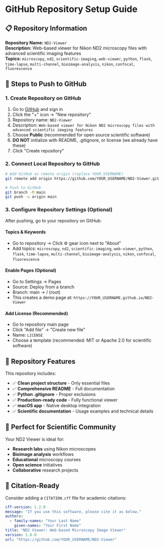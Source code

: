 # GitHub Repository Setup Guide

## 📋 Repository Information

**Repository Name:** `ND2-Viewer`  
**Description:** Web-based viewer for Nikon ND2 microscopy files with advanced scientific imaging features  
**Topics:** `microscopy`, `nd2`, `scientific-imaging`, `web-viewer`, `python`, `flask`, `time-lapse`, `multi-channel`, `bioimage-analysis`, `nikon`, `confocal`, `fluorescence`

## 🚀 Steps to Push to GitHub

### 1. Create Repository on GitHub
1. Go to [GitHub](https://github.com) and sign in
2. Click the "+" icon → "New repository"
3. Repository name: `ND2-Viewer`
4. Description: `Web-based viewer for Nikon ND2 microscopy files with advanced scientific imaging features`
5. Choose **Public** (recommended for open source scientific software)
6. **DO NOT** initialize with README, .gitignore, or license (we already have these)
7. Click "Create repository"

### 2. Connect Local Repository to GitHub
```bash
# Add GitHub as remote origin (replace YOUR_USERNAME)
git remote add origin https://github.com/YOUR_USERNAME/ND2-Viewer.git

# Push to GitHub
git branch -M main
git push -u origin main
```

### 3. Configure Repository Settings (Optional)
After pushing, go to your repository on GitHub:

#### Topics & Keywords
- Go to repository → Click ⚙️ gear icon next to "About"
- Add topics: `microscopy`, `nd2`, `scientific-imaging`, `web-viewer`, `python`, `flask`, `time-lapse`, `multi-channel`, `bioimage-analysis`, `nikon`, `confocal`, `fluorescence`

#### Enable Pages (Optional)
- Go to Settings → Pages
- Source: Deploy from a branch
- Branch: main → / (root)
- This creates a demo page at: `https://YOUR_USERNAME.github.io/ND2-Viewer`

#### Add License (Recommended)
- Go to repository main page
- Click "Add file" → "Create new file"
- Name: `LICENSE`
- Choose a template (recommended: MIT or Apache 2.0 for scientific software)

## 📝 Repository Features

This repository includes:
- ✅ **Clean project structure** - Only essential files
- ✅ **Comprehensive README** - Full documentation
- ✅ **Python .gitignore** - Proper exclusions
- ✅ **Production-ready code** - Fully functional viewer
- ✅ **macOS app** - Native desktop integration
- ✅ **Scientific documentation** - Usage examples and technical details

## 🎯 Perfect for Scientific Community

Your ND2 Viewer is ideal for:
- **Research labs** using Nikon microscopes
- **Bioimage analysis** workflows
- **Educational** microscopy courses
- **Open science** initiatives
- **Collaborative** research projects

## 🔬 Citation-Ready

Consider adding a `CITATION.cff` file for academic citations:
```yaml
cff-version: 1.2.0
message: "If you use this software, please cite it as below."
authors:
  - family-names: "Your Last Name"
    given-names: "Your First Name"
title: "ND2 Viewer: Web-based Microscopy Image Viewer"
version: 1.0.0
url: "https://github.com/YOUR_USERNAME/ND2-Viewer"
``` 